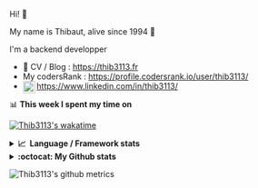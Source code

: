 Hi! 👋

My name is Thibaut, alive since 1994 🍷

I'm a backend developper

-   📝 CV / Blog : https://thib3113.fr
-   My codersRank : https://profile.codersrank.io/user/thib3113/
-   <a href="https://www.linkedin.com/in/thib3113/"><img align="left" alt="Thib3113's Linkedin" width="21px" src="https://raw.githubusercontent.com/peterthehan/peterthehan/master/assets/linkedin.svg" /></a> https://www.linkedin.com/in/thib3113/

📊 **This week I spent my time on**

[![Thib3113's wakatime](https://github-readme-stats.vercel.app/api/wakatime?username=thib3113&layout=default&theme=dracula&langs_count=6&hide_title=true&hide_border=true)](https://wakatime.com/@thib3113)

<details>
  <summary><b>📈&nbsp;&nbsp;Language&nbsp;/&nbsp;Framework stats</b></summary>
  <br/>  
  <a href='https://profile.codersrank.io/user/thib3113/'>
  <img src='http://cr-skills-chart-widget.azurewebsites.net/api/api?username=thib3113&padding=30&skills=php,batchfile,javascript,less,mysql,reactjs,scss,shell,typescript,vue'>
  </a>
</details>

<details>
  <summary><b>:octocat: My Github stats</b></summary>
  <br/>  
  
  <img src="https://github-readme-stats.vercel.app/api?username=thib3113&theme=dracula&show_icons=true&" alt="Thib3113's GitHub stats" />

<!--START_SECTION:activity-->

1. 🎉 Merged PR [#246](https://github.com/thib3113/unifi-client/pull/246) in [thib3113/unifi-client](https://github.com/thib3113/unifi-client)
2. 🎉 Merged PR [#62](https://github.com/thib3113/unifi-blockips-srv/pull/62) in [thib3113/unifi-blockips-srv](https://github.com/thib3113/unifi-blockips-srv)
3. 🎉 Merged PR [#206](https://github.com/thib3113/unifi-client/pull/206) in [thib3113/unifi-client](https://github.com/thib3113/unifi-client)
4. 💪 Opened PR [#243](https://github.com/thib3113/unifi-client/pull/243) in [thib3113/unifi-client](https://github.com/thib3113/unifi-client)
5. 🎉 Merged PR [#241](https://github.com/thib3113/unifi-client/pull/241) in [thib3113/unifi-client](https://github.com/thib3113/unifi-client)
 <!--END_SECTION:activity-->

</details>

![Thib3113's github metrics](https://gist.githubusercontent.com/thib3113/83a96e16f8bca103f1b0e376186c66ec/raw/github-metrics.svg)
